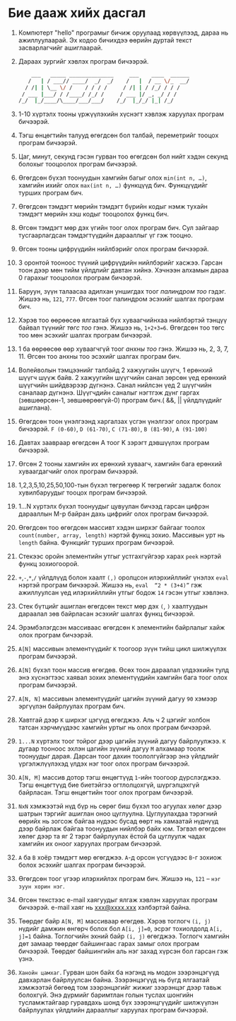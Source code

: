 # Бие дааж хийх дасгал

1. Компютерт "hello" програмыг бичиж оруулаад хөрвүүлээд, дараа нь ажиллуулаарай. Эх кодоо бичихдээ өөрийн дуртай текст засварлагчийг ашиглаарай.

3. Дараах зургийг хэвлэх програм бичээрэй.

   ```sh
       ___   _____ ______________     ___    ____  ______
      /   | / ___// ____/  _/  _/    /   |  / __ \/_  __/
     / /| | \__ \/ /    / / / /     / /| | / /_/ / / /
    / ___ |___/ / /____/ /_/ /     / ___ |/ _, _/ / /
   /_/  |_/____/\____/___/___/    /_/  |_/_/ |_| /_/
   ```

4. 1-10 хүртэлх тооны үржүүлэхийн хүснэгт хэвлэж харуулах програм бичээрэй.

5. Тэгш өнцөгтийн талууд өгөгдсөн бол талбай, переметрийг тооцох програм бичээрэй.

9. Цаг, минут, секунд гэсэн гурван тоо өгөгдсөн бол нийт хэдэн секунд болохыг тооцоолох програм бичээрэй.

11. Өгөгдсөн бүхэл тоонуудын хамгийн багыг олох `min(int n, …)`, хамгийн ихийг олох `max(int n, …)` функцүүд бич. Функцүүдийг турших програм бич.

12. Өгөгдсөн тэмдэгт мөрийн тэмдэгт бүрийн кодыг нэмж тухайн тэмдэгт мөрийн хэш кодыг тооцоолох функц бич.

13. Өгсөн тэмдэгт мөр дэх үгийн тоог олох програм бич. Сул зайгаар тусгаарлагдсан тэмдэгтүүдийн дарааллыг үг гэж тооцно.

14. Өгсөн тооны цифрүүдийн нийлбэрийг олох програм бичээрэй.

15. 3 оронтой тооноос түүний цифрүүдийн нийлбэрийг хасжээ. Гарсан тоон дээр мөн тийм үйлдлийг давтан хийнэ. Хэчнээн алхамын дараа 0 гарахыг тооцоолох програм бичээрэй.

17. Баруун, зүүн талаасаа адилхан уншигдах тоог _палиндром тоо_ гэдэг.  Жишээ нь, `121`, `777`. Өгсөн тоог палиндром эсэхийг шалгах програм бич.

18. Хэрэв тоо өөрөөсөө ялгаатай бүх хуваагчийнхаа нийлбэртэй тэнцүү байвал түүнийг _төгс тоо_ гэнэ. Жишээ нь, `1+2+3=6`. Өгөгдсөн тоо төгс тоо мөн эсэхийг шалгах програм бичээрэй.

19. 1 ба өөрөөсөө өөр хуваагчгүй тоог _анхны тоо_ гэнэ. Жишээ нь, 2, 3, 7, 11. Өгсөн тоо анхны тоо эсэхийг шалгах програм бич.

21. Волейволын тэмцээнийг талбайд 2 хажуугийн шүүгч, 1 ерөнхий шүүгч шүүж байв. 2 хажуугийн шүүгчийн санал зөрсөн үед ерөнхий шүүгчийн шийдвэрээр дүгнэнэ. Санал нийлсэн үед 2 шүүгчийн саналаар дүгнэнэ. Шүүгчдийн саналыг нэгтгэж дүнг гаргах \(зөвшөөрсөн-1, зөвшөөрөөгүй-0\) програм бич.\( &&, \|\| үйлдлүүдийг ашиглана\).

22. Өгөгдсөн тоон үнэлгээнд харгалзах үсгэн үнэлгээг олох програм бичээрэй. `F (0-60)`, `D (61-70)`, `C (71-80)`, `B (81-90)`, `A (91-100)`

24. Давтах заавраар өгөгдсөн A тоог K зэрэгт дэвшүүлэх програм бичээрэй.

25. Өгсөн 2 тооны хамгийн их ерөнхий хуваагч, хамгийн бага ерөнхий хуваагдагчийг олох програм бичээрэй.

28. 1,2,3,5,10,25,50,100-тын бүхэл төгрөгөөр К төгрөгийг задалж болох хувилбаруудыг тооцох програм бичээрэй.

31. 1...N хүртэлх бүхэл тоонуудыг цувуулан бичээд гарсан цифрэн дарааллын M-р байран дахь цифрийг олох програм бичээрэй.

1. Өгөгдсөн тоо өгөгдсөн массивт хэдэн ширхэг байгааг тоолох `count(number, array, length)` нэртэй функц зохио. Массивын урт нь `length` байна. Функцийг турших програм бичээрэй.

3. Стекээс оройн элементийн утгыг устгахгүйгээр харах `peek` нэртэй функц зохиогоорой.

4. `+`,`-`,`*`,`/` үйлдлүүд болон хаалт `(,)` оролцсон илэрхийллийг үнэлэх `eval` нэртэй програм бичээрэй. Жишээ нь, `eval  “2 * (3+4)”` гэж ажиллуулсан үед илэрхийллийн утгыг бодож `14` гэсэн утгыг хэвлэнэ.

5. Стек бүтцийг ашиглан өгөгдсөн текст мөр дэх `(`, `)` хаалтуудын дараалал зөв байрласан эсэхийг шалгах функц бичээрэй.

8. Эрэмбэлэгдсэн массиваас өгөгдсөн `К` элементийн байрлалыг хайж олох програм бичээрэй.

11. `А[N]` массивын элементүүдийг `К` тоогоор зүүн тийш цикл шилжүүлэх програм бичээрэй.

12. `А[N]` бүхэл тоон массив өгөгдөв. Өсөх тоон дараалал үлдээхийн тулд энэ хүснэгтээс хаявал зохих элементүүдийн хамгийн бага тоог олох програм бичээрэй.

14. `А[N, N]` массивын элементүүдийг цагийн зүүний дагуу `90` хэмээр эргүүлэн байрлуулах програм бич.

15. Хавтгай дээр `К` ширхэг цэгүүд өгөгджээ. Аль ч 2 цэгийг холбон татсан хэрчмүүдээс хамгийн уртыг нь олох програм бичээрэй.

16. `1...N` хүртэлх тоог тойрог дээр цагийн зүүний дагуу байрлуулжээ. `К` дугаар тооноос эхлэн цагийн зүүний дагуу `М` алхамаар тоолж тоонуудыг дарая. Дарсан тоог дахин тоололгүйгээр энэ үйлдлийг үргэлжлүүлэхэд үлдэх нэг тоог олох програм бичээрэй.

17. `А[N, М]` массив дотор тэгш өнцөгтүүд `1`-ийн тоогоор дүрслэгджээ. Тэгш өнцөгтүүд бие биетэйгээ огтлолцохгүй, шүргэлцэхгүй байрласан. Тэгш өнцөгтийн тоог олох програм бичээрэй.

18. `NxN` хэмжээтэй нүд бүр нь сөрөг биш бүхэл тоо агуулах хөлөг дээр шатрын тэргийг ашиглан оноо цуглуулна. Цуглуулахдаа тэрэгний өөрийх нь зогсож байгаа нүдээс бусад өөрт нь хамаатай нүднүүд дээр байрлаж байгаа тоонуудын нийлбэр байх юм. Тэгвэл өгөгдсөн хөлөг дээр та яг 2 тэрэг байрлуулах ёстой ба цуглуулж чадах хамгийн их оноог харуулах програм бичээрэй.

23. `A` ба `B` хоёр тэмдэгт мөр өгөгджээ. `A`-д орсон үсгүүдээс `B`-г зохиож болох эсэхийг шалгах програм бичээрэй.

26. Өгөгдсөн тоог үгээр илэрхийлэх програм бич. Жишээ нь, `121` – `нэг зуун хорин нэг`.

27. Өгсөн текстээс e-mail хаягуудыг ялгаж хэвлэн харуулах програм бичээрэй. e-mail хаяг нь xxx@xxxx.xxx хэлбэртэй байна.

30. Төөрдөг байр `А[N, M]` массиваар өгөгдөв. Хэрэв тоглогч `(i, j)` нүдийг дамжин өнгөрч болох бол `A[i, j]=0`, эсрэг тохиолдолд `A[i, j]=1` байна. Тоглогчийн эхний байр `(i, j)` өгөгджээ. Тоглогч хамгийн дөт замаар төөрдөг байшингаас гарах замыг олох програм бичээрэй. Төөрдөг байшингийн аль нэг захад хүрсэн бол гарсан гэж үзнэ.

31. `Ханойн цамхаг`. Гурван шон байх ба нэгэнд нь модон зээрэнцэгүүд давхарлан байрлуулсан байна. Зээрэнцэгүүд нь бүгд ялгаатай хэмжээтэй бөгөөд том зээрэнцэгийг жижиг зээрэнцэг дээр тавьж болохгүй. Энэ дүрмийг баримтлан голын туслах шонгийн тусламжтайгаар гуравдахь шонд бүх зээрэнцгүүдийг шилжүүлэн байрлуулах үйлдлийн дарааллыг харуулах програм бичээрэй.
